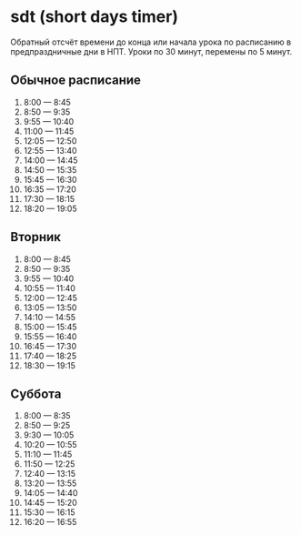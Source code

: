 # sdt (short days timer)

Обратный отсчёт времени до конца или начала урока по расписанию в предпраздничные дни в НПТ. Уроки по 30 минут, перемены по 5 минут.

## Обычное расписание

1. 8:00 — 8:45
2. 8:50 — 9:35	
3. 9:55 — 10:40 
4. 11:00 — 11:45	
5. 12:05 — 12:50	
6. 12:55 — 13:40
7. 14:00 — 14:45	
8. 14:50 — 15:35	
9. 15:45 — 16:30	
10. 16:35 — 17:20
11. 17:30 — 18:15
12. 18:20 — 19:05

## Вторник

1. 8:00 — 8:45
2. 8:50 — 9:35
3. 9:55 — 10:40
4. 10:55 — 11:40
5. 12:00 — 12:45
6. 13:05 — 13:50
7. 14:10 — 14:55
8. 15:00 — 15:45
9. 15:55 — 16:40
10. 16:45 — 17:30
11. 17:40 — 18:25
12. 18:30 — 19:15	

## Суббота

1. 8:00 — 8:35
2. 8:50 — 9:25
3. 9:30 — 10:05
4. 10:20 — 10:55
5. 11:10 — 11:45
6. 11:50 — 12:25
7. 12:40 — 13:15
8. 13:20 — 13:55
9. 14:05 — 14:40
10. 14:45 — 15:20
11. 15:30 — 16:15
12. 16:20 — 16:55
